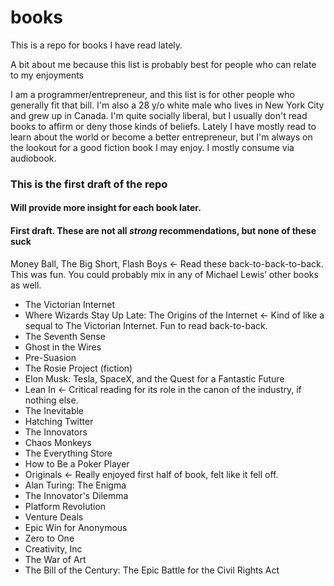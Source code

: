 # books

This is a repo for books I have read lately.

A bit about me because this list is probably best for people who can relate to my enjoyments

I am a programmer/entrepreneur, and this list is for other people who generally fit that bill. I'm also a 28 y/o white male who lives in New York City and grew up in Canada. I'm quite socially liberal, but I usually don't read books to affirm or deny those kinds of beliefs. Lately I have mostly read to learn about the world or become a better entrepreneur, but I'm always on the lookout for a good fiction book I may enjoy. I mostly consume via audiobook.

### This is the first draft of the repo
#### Will provide more insight for each book later.

#### First draft. These are not all *strong* recommendations, but none of these suck

Money Ball, The Big Short, Flash Boys <- Read these back-to-back-to-back. This was fun. You could probably mix in any of Michael Lewis’ other books as well.

- The Victorian Internet
- Where Wizards Stay Up Late: The Origins of the Internet <- Kind of like a sequal to The Victorian Internet. Fun to read back-to-back.
- The Seventh Sense
- Ghost in the Wires
- Pre-Suasion
- The Rosie Project (fiction)
- Elon Musk: Tesla, SpaceX, and the Quest for a Fantastic Future
- Lean In <- Critical reading for its role in the canon of the industry, if nothing else.
- The Inevitable
- Hatching Twitter
- The Innovators
- Chaos Monkeys
- The Everything Store
- How to Be a Poker Player
- Originals <- Really enjoyed first half of book, felt like it fell off.
- Alan Turing: The Enigma
- The Innovator's Dilemma
- Platform Revolution
- Venture Deals
- Epic Win for Anonymous
- Zero to One
- Creativity, Inc
- The War of Art
- The Bill of the Century: The Epic Battle for the Civil Rights Act


